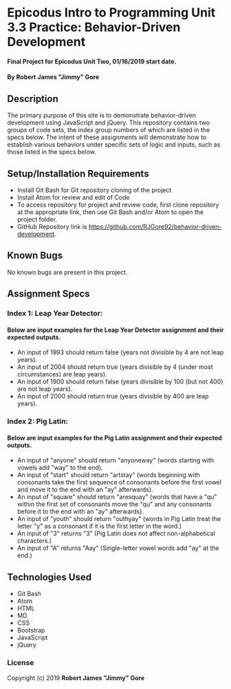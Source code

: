 # Epicodus Intro to Programming Unit 3.3 Practice: Behavior-Driven Development

#### Final Project for Epicodus Unit Two, 01/16/2019 start date.

#### By **Robert James "Jimmy" Gore**

## Description

The primary purpose of this site is to demonstrate behavior-driven development using JavaScript and jQuery.  This repository contains two groups of code sets, the index group numbers of which are listed in the specs below.  The intent of these assignments will demonstrate how to establish various behaviors under specific sets of logic and inputs, such as those listed in the specs below.

## Setup/Installation Requirements

* Install Git Bash for Git repository cloning of the project
* Install Atom for review and edit of Code
* To access repository for project and review code, first clone repository at the appropriate link, then use Git Bash and/or Atom to open the project folder.
* GitHub Repository link is https://github.com/RJGore92/behavior-driven-development.

## Known Bugs

No known bugs are present in this project.

## Assignment Specs

### Index 1: Leap Year Detector:

#### Below are input examples for the Leap Year Detector assignment and their expected outputs.

* An input of 1993 should return false (years not divisible by 4 are not leap years).
* An input of 2004 should return true (years divisible by 4 (under most circumstances) are leap years).
* An input of 1900 should return false (years divisible by 100 (but not 400) are not leap years).
* An input of 2000 should return true (years divisible by 400 are leap years).

### Index 2: Pig Latin:

#### Below are input examples for the Pig Latin assignment and their expected outputs.

* An input of "anyone" should return "anyoneway" (words starting with vowels add "way" to the end).
* An input of "start" should return "artstay" (words beginning with consonants take the first sequence of consonants before the first vowel and move it to the end with an "ay" afterwards).
* An input of "square" should return "aresquay" (words that have a "qu" within the first set of consonants move the "qu" and any consonants before it to the end with an "ay" afterwards).
* An input of "youth" should return "outhyay" (words in Pig Latin treat the letter "y" as a consonant if it is the first letter in the word.)
* An input of "3" returns "3" (Pig Latin does not affect non-alphabetical characters.)
* An input of "A" returns "Aay" (Single-letter vowel words add "ay" at the end.)

## Technologies Used

* Git Bash
* Atom
* HTML
* MD
* CSS
* Bootstrap
* JavaScript
* jQuery

### License

Copyright (c) 2019 **Robert James "Jimmy" Gore**
